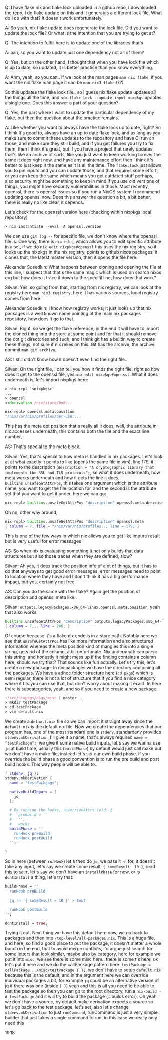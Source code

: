 Q: I have flake.nix and flake.lock uploaded in a github repo, I downloaded the repo,
I do flake update on this and it generates a different lock file. What do I do with that?
It doesn't work unfortunately. 

A: So yeah, nix flake update does regenerate the lock file. Did you want to update the lock file? 
Or what is the intention that you are trying to get at?

Q: The intention to fulfill here is to update one of the libraries that's

A: aah, so you want to update just one dependency not all of them?

Q: Yes, but on the other hand, I thought that when you have lock file which is up to date,
so updated, it is better practice than you know everything. 

A: Ahm, yeah, so you can.. if we look at the man pages `man nix flake`, if you want the nix flake
man page it can be `man nix3 flake` (??) 

So this updates the flake lock file.. so I guess nix flake update updates all the things all the time,
and `nix flake lock --update-input nixpkgs` updates a single one. Does this answer a part of your
question?

Q: Yes, the part where I want to update the particular dependency of my flake, but then the question 
about the practice remains. 

A: Like whether you want to always have the flake lock up to date, right? So I think it's good to, always have
an up to date flake lock, and as long as you make sure to commit these updates to the repository and have CI
run on those, and make sure they still build, and if you get failures you try to fix them, then I think it's 
great, but if you have a project that rarely updates, that's like an archive of sorts, like you just want to
keep working forever the same it does right now, and have any maintenance effort then I think it's better to just
keep it the same as it is all the time. The `flake.lock` just allows you to pin inputs and you can update those,
and that requires some effort, or you can keep the same which means you get outdated stuff perhaps, also
security might be something to keep in mind if you use old versions of things, you might have security 
vulnerabilities in those. Most recently, openssl, there is openssl issues so if you run a NixOS system I recommend
updating openssl now. Does this answer the question a bit, a bit better, there is really no like clear, it depends.

Let's check for the openssl version here (checking within nixpkgs local repository)

```nix
> nix-instantiate --eval -A openssl.version
```
We can use `git log --` for specific file, we don't know where the openssl file is. One way, there is `nix edit`,
which allows you to edit specific attribute in a set, if we do `nix edit nixpkgs#openssl` this uses the nix
registry, so it looks up the nixpkgs in the nix registry, points to github nixos packages, it clones that, the 
latest master version, then it opens the file here. 

Alexander Sosedkin: What happens between cloning and opening the file at this line, I suspect that that's the
same magic which is used on search nixos org but how does it trace it down to the specifil line, how does 
that work?

Silvan: Yes, so going from that, starting from nix registry, we can look at the registry here `man nix3 registry`, here 
it has various sources, local registry comes from here

Alexander Sosedkin: I know how registry works, it just looks up that nix packages is a well known name pointing at the
main nix packages repository, how does it go to that. 

Silvan: Right, so we get the flake reference, in the end it will have to import the cloned thing into the store at some
point and for that it should remove the dot git directories and such, and I think git has a builtin way to create these things,
not sure if nix relies on this. Git has the archive, the archive commit `man git archive`.

AS: I still didn't know how it doesn't even find the right file..

Silvan: Oh the right file, I can tell you how it finds the right file, right so how does it get to the openssl file, yes
`nix edit nixpkgs#openssl`. What it does underneath is, let's import nixpkgs here:

```nix
> nix repl '<nixpkgs>'
...
> openssl
<<derivation /nix/store/0y8...

nix-repl> openssl.meta.position
"/nix/var/nix/profiles/per-user...
```
This has the meta dot position that's really all it does, well, the attribute in nix accesses underneath, this contains
both the file and the exact line number, 

AS: That's special to the meta block.

Silvan: Yes, that's special to how meta is handled in nix packages. Let's look at at what exactly it points to
like (opens the same file in vim), line 179, it points to the description (`description = "A cryptographic library
that implements the SSL and TLS protocols";`, so what it does underneath, how meta works underneath and how it gets the 
line it does, `builtins.unsafeGetAttrPos`, this takes one argument which is the attribute name, you want to get 
the file location for, and the second is the attribute set that you want to get it under, here we can go:

```nix
nix-repl> builtins.unsafeGetAttrPos "description" openssl.meta.description
```
Oh no, other way around,

```nix
nix-repl> builtins.unsafeGetAttrPos "description" openssl.meta
{ column = 7; file = "/nix/var/nix/profiles..; line = 179; }
```

This is one of the few ways in which nix allows you to get like impure result but is very useful for error messages

AS: So when nix is evaluating something it not only builds that data structures but also those traces when they are
defined, slow?

Silvan: Ah yes, it does track the position info of alot of things, but it has to do that anyways to get good error 
messages, error messages need to point to location where they have and I don't think it has a big performance impact, 
but yes, certainly not free.

AS: Can you do the same with the flake? Again get the position of description and openssl.meta like..

Silvan: `outputs.legacyPackages.x86_64-linux.openssl.meta.position`, yeah that also works. 

```nix
builtins.unsafeGetAttrPos "description" outputs.legacyPackages.x86_64-linux.openssl.meta
{ column = 7;.. line = 206; }
```

Of course because it's a flake nix code is in a store path. Notably here we see that `unsafeGetAttrPos` has like more
information and also structured information whereas the meta position kind of mangles this into a single string, gets 
rid of the column, a bit unfortunate. Nix underneath can parse this string, and honestly it might mess up if the finding
contains a column here, should we try that? That sounds like fun actually. Let's try this, let's create a new package.
In nix packages we have the directory containing all the packages. We have a adhoc folder structure here (`cd pkgs`) which
is semi regular, there is not a lot of structure that if you find a nice category where it fits you can use that, but
don't worry about making it exact. In here there is subcategories, yeah, and so if you need to create a new package.

```nix
~/src/nixpkgs/pkgs/misc | master ..
> mkdir testPackage
> cd testPackage
> vim default.nix
```
We create a `default.nix` file so we can import it straight away since the `default.nix` is the default nix file. 
Now we create the dependencies that our program has, one of the most standard one is `stdenv`, standardenv provides 
`stdenv.mkDerivation`, I'll give it a name, that's always required `name = "testPackage";`, we give it some native
build inputs, let's say we wanna use `jq` at build time, usually this (`buildPhase`) by default would just call make
but we don't have a make file, instead let's set our own build phase, if you override the build phase a good 
convention is to run the pre build and post build hooks. This way people will be able to..

```nix
{ stdenv, jq }:
stdenv.mkDerivation {
  name = "testPackgage";

  nativeBuildInputs = [
    jq
  ];

  # By running the hooks, .overrideAttrs (old: {
  #   preBuild = ''
  #   '';
  #   works
  buildPhase = ''
    runHook preBuild
    runHook postBuild
  '';

}
```
So in here (between `runHook`) let's then do `jq`, we pass it `-n` for, it doesn't take any input, let's say
we create some result, `{ someResult: 10 }`, read this to `$out`, let's say we don't have an `installPhase` 
for now, or is `dontInstall` a thing, let's try that:

```nix
buildPhase = ''
  runHook preBuild

  jq -n '{ someResult = 10 }' > $out

  runHook postBuild
'';

dontInstall = true;
```

Trying it out. Next thing we have this default here now, we go back to packages and then into
`/top-level/all-packages.nix`. This is a huge file, and here, so find a good place to put the package,
it doesn't matter a whole bunch in the end, that to avoid merge conflicts, I'd argue just search for
some letters that look similar, maybe also by category, here for example we put it into `misc`, we see
there is some misc here.. there is some t's here, ok let's put it here and we do the callPackage pattern here:
`testPackage = callPackage ../misc/testPackage { };`, we don't have to setup `default.nix` because this is 
the default, and in the argument here we can override individual packages a bit, for example `jq` could be
an alternative version of jq if there was one (inside `{ }`) yeah and this is all you need to be able to
test the package so then you can go to the root directory, run a `nix-build -A testPackage` and it will
try to build the package (.. builds error). Oh yeah we don't have a source, by default make derivation expects 
a source so let's go back to the test package, let's set, also let's change `stdenv.mkDerivation` to just
`runCommand`, runCommand is just a very simple builder that just takes a single command to run, in this case
we really only need this

19.18


